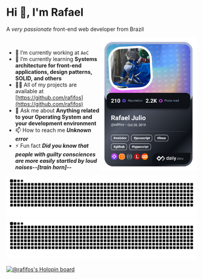 # Hi 👋, I'm Rafael

A _very passionate_ front-end web developer from Brazil

<div align="left">
  <a target="_blank" href="https://app.daily.dev/Rafifos">
    <img alt="Rafael Julio's Dev Card" src="devcard.png" width="256" align="right" />
  </a>
</div>

<br />

- 🔭 I’m currently working at `AeC`
- 🌱 I’m currently learning **Systems architecture for front-end applications, design patterns, SOLID, and others**
- 👨‍💻 All of my projects are available at [https://github.com/rafifos](https://github.com/rafifos)
- 💬 Ask me about **Anything related to your Operating System and your development environment**
- 📫 How to reach me **_Unknown error_**
- ⚡ Fun fact **_Did you know that people with guilty consciences are more easily startled by loud noises--[train horn]--_**

![GitHub Contribution Snake](github-contribution-grid-snake.svg#gh-light-mode-only)
![GitHub Contribution Snake (Dark Mode)](github-contribution-grid-snake-dark.svg#gh-dark-mode-only)

[![@rafifos's Holopin board](https://holopin.io/api/user/board?user=rafifos)](https://holopin.io/@rafifos)
